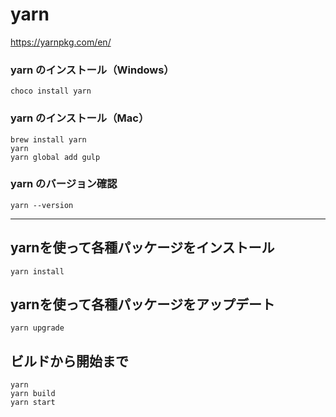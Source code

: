 # yarn
https://yarnpkg.com/en/
    
### yarn のインストール（Windows）
```
choco install yarn
```

### yarn のインストール（Mac）
```
brew install yarn
yarn
yarn global add gulp
```

### yarn のバージョン確認
```
yarn --version
```
_______________________________________
## yarnを使って各種パッケージをインストール
```
yarn install
```

## yarnを使って各種パッケージをアップデート
```
yarn upgrade
```

## ビルドから開始まで
```
yarn
yarn build
yarn start
```


